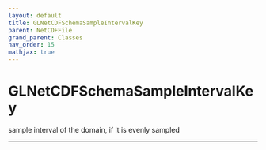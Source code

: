 ```yaml
---
layout: default
title: GLNetCDFSchemaSampleIntervalKey
parent: NetCDFFile
grand_parent: Classes
nav_order: 15
mathjax: true
---
```


#  GLNetCDFSchemaSampleIntervalKey

sample interval of the domain, if it is evenly sampled


---

